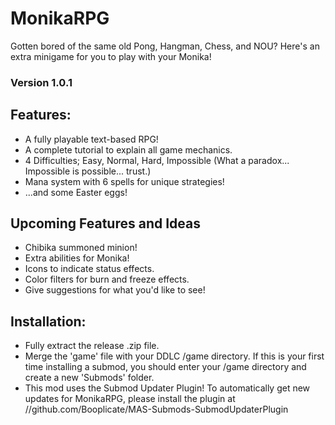 # MonikaRPG
Gotten bored of the same old Pong, Hangman, Chess, and NOU? Here's an extra minigame for you to play with your Monika!

### Version 1.0.1

## Features:
- A fully playable text-based RPG!
- A complete tutorial to explain all game mechanics.
- 4 Difficulties; Easy, Normal, Hard, Impossible (What a paradox... Impossible is possible... trust.)
- Mana system with 6 spells for unique strategies!
- ...and some Easter eggs!

## Upcoming Features and Ideas
- Chibika summoned minion!
- Extra abilities for Monika!
- Icons to indicate status effects.
- Color filters for burn and freeze effects.
- Give suggestions for what you'd like to see!

## Installation:
- Fully extract the release .zip file.
- Merge the 'game' file with your DDLC /game directory. If this is your first time installing a submod, you should enter your /game directory and create a new 'Submods' folder.
- This mod uses the Submod Updater Plugin! To automatically get new updates for MonikaRPG, please install the plugin at //github.com/Booplicate/MAS-Submods-SubmodUpdaterPlugin
